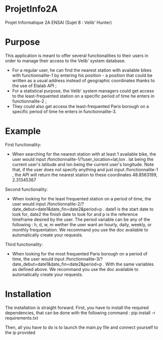 # ProjetInfo2A
Projet Informatique 2A ENSAI (Sujet 8 : Velib' Hunter)

# Purpose
This application is meant to offer several functionalities to their users in order to manage their access to the Velib' system database.

- For a regular user, he can find the nearest station with available bikes with functionnalite-1 by entering his position - a position that could be written as a usual address instead of geographic coordinates thanks to the use of Etalab API ;
- For a statistical purpose, the Velib' system managers could get access to the least-frequented station on a specific period of time he enters in functionnalite-2 ;
- They could also get access the least-frequented Paris borough on a specific period of time he enters in functionnalite-3. 

# Example

First functionality:
 - When searching for the nearest station with at least 1 available bike, the user would input /fonctionnalite-1/?user_location=lat,lon . lat being the current user's latitude and lon being the current user's longitude. Note that, if the user does not specify anything and just input /fonctionnalite-1 , the API will return the nearest station to these coordinates 48.8563199, 2.31345367

Second functionality:
 - When looking for the least frequented station on a period of time, the user would input /fonctionnalite-2/?date_debut=date1&date_fin=date2&period=p . date1 is the start date to look for, date2 the finish date to look for and p is the reference timeframe desired by the user. The period variable can be any of the following : h, d, w, m wether the user want an hourly, daily, weekly, or monthly frequentation. We recommand you use the doc available to automatically create your requests.

Third functionality:
 - When looking for the most frequented Paris borough on a period of time, the user would input /fonctionnalite-3/?date_debut=date1&date_fin=date2&period=p . With the same variables as defined above. We recommand you use the doc available to automatically create your requests.

# Installation

The installation is straight forward. First, you have to install the required dependencies, that can be done with the following command :
  pip install -r requirements.txt

Then, all you have to do is to launch the main.py file and connect yourself to the ip provided
